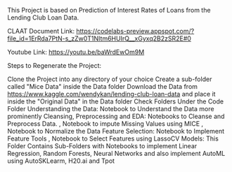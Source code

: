 This Project is based on Prediction of Interest Rates of Loans from the Lending Club Loan Data.

CLAAT Document Link: https://codelabs-preview.appspot.com/?file_id=1ErRda7PtN-s_zZw0T1NItm6HUIrQ__xGyxq2B2zSR2E#0

Youtube Link: https://youtu.be/baWrdEwOm9M

Steps to Regenerate the Project:

Clone the Project into any directory of your choice
Create a sub-folder called "Mice Data" inside the Data folder
Download the Data from https://www.kaggle.com/wendykan/lending-club-loan-data and place it inside the "Original Data" in the Data folder
Check Folders Under the Code Folder
Understanding the Data: Notebook to Understand the Data more prominently
Cleansing, Preprocessing and EDA: Notebooks to Cleanse and Preprocess Data. , Notebook to impute Missing Values using MICE , Notebook to Normalize the Data
Feature Selection: Notebook to Implement Feature Tools , Notebook to Select Features using LassoCV
Models: This Folder Contains Sub-Folders with Notebooks to implement Linear Regression, Random Forests, Neural Networks and also implement AutoML using AutoSKLearm, H20.ai and Tpot
